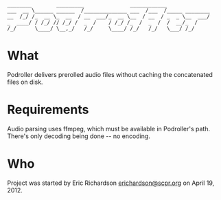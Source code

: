     ________        _________               ____________              
    ___  __ \______ ______  /______________ ___  /___  /_____ ________
    __  /_/ /_  __ \_  __  / __  ___/_  __ \__  / __  / _  _ \__  ___/
    _  ____/ / /_/ // /_/ /  _  /    / /_/ /_  /  _  /  /  __/_  /    
    /_/      \____/ \__,_/   /_/     \____/ /_/   /_/   \___/ /_/     

# What

Podroller delivers prerolled audio files without caching the concatenated 
files on disk.

# Requirements

Audio parsing uses ffmpeg, which must be available in Podroller's path. 
There's only decoding being done -- no encoding.

# Who

Project was started by Eric Richardson <erichardson@scpr.org> on April 19, 2012.
